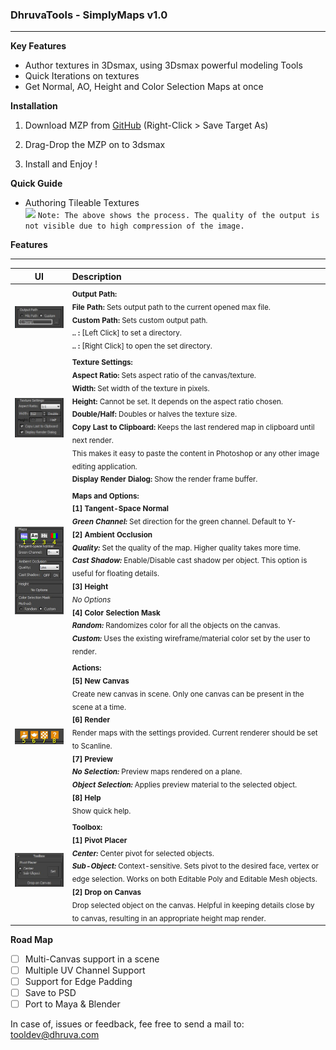 ### DhruvaTools  - SimplyMaps v1.0
***

**Key Features**
* Author textures in 3Dsmax, using 3Dsmax powerful modeling Tools
* Quick Iterations on textures
* Get Normal, AO, Height and Color Selection Maps at once

**Installation**

1. Download MZP from [GitHub](https://github.com/DhruvaInteractive/MXS-SimplyMaps/blob/master/installer/DhruvaTools_SimplyMaps_v1.mzp) (Right-Click > Save Target As)

2. Drag-Drop the MZP on to 3dsmax

3. Install and Enjoy !

**Quick Guide**

* Authoring Tileable Textures<br>
![](https://github.com/DhruvaInteractive/MXS-SimplyMaps/blob/master/doc/help_01.gif)
`Note: The above shows the process. The quality of the output is not visible due to high compression of the image.`

**Features**
***
UI | Description 
:------------: | :-------------
![](https://github.com/DhruvaInteractive/MXS-SimplyMaps/blob/master/doc/ui_01.jpg) |<sub>**Output Path:**<br>**File Path:** Sets output path to the current opened max file.<br>**Custom Path:** Sets custom output path.<br>**.. :** [Left Click] to set a directory. <br>**.. :** [Right Click] to open the set directory.</sub>
![](https://github.com/DhruvaInteractive/MXS-SimplyMaps/blob/master/doc/ui_02.jpg) | <sub>**Texture Settings:**<br>**Aspect Ratio:** Sets aspect ratio of the canvas/texture.<br>**Width:** Set width of the texture in pixels.<br>**Height:** Cannot be set. It depends on the aspect ratio chosen.<br>**Double/Half:** Doubles or halves the texture size.<br>**Copy Last to Clipboard:** Keeps the last rendered map in clipboard until next render.<br>This makes it easy to paste the content in Photoshop or any other image editing application.<br>**Display Render Dialog:** Show the render frame buffer.</sub>
![](https://github.com/DhruvaInteractive/MXS-SimplyMaps/blob/master/doc/ui_03.jpg) |<sub>**Maps and Options:**<br>**[1] Tangent-Space Normal**<br>**_Green Channel:_** Set direction for the green channel. Default to Y-<br>**[2] Ambient Occlusion**<br>**_Quality:_** Set the quality of the map. Higher quality takes more time.<br>**_Cast Shadow:_** Enable/Disable cast shadow per object. This option is useful for floating details.<br>**[3] Height**<br>_No Options_<br>**[4] Color Selection Mask**<br>**_Random:_** Randomizes color for all the objects on the canvas.<br>**_Custom:_** Uses the existing wireframe/material color set by the user to render.</sub>
![](https://github.com/DhruvaInteractive/MXS-SimplyMaps/blob/master/doc/ui_04.jpg) |<sub>**Actions:**<br>**[5] New Canvas**<br>Create new canvas in scene. Only one canvas can be present in the scene at a time.<br>**[6] Render**<br>Render maps with the settings provided. Current renderer should be set to Scanline.<br>**[7] Preview**<br>_**No Selection:**_ Preview maps rendered on a plane.<br>_**Object Selection:**_ Applies preview material to the selected object.<br>**[8] Help**<br>Show quick help.</sub>
![](https://github.com/DhruvaInteractive/MXS-SimplyMaps/blob/master/doc/ui_05.jpg) |<sub>**Toolbox:**<br>**[1] Pivot Placer**<br>_**Center:**_ Center pivot for selected objects.<br>_**Sub-Object:**_ Context-sensitive. Sets pivot to the desired face, vertex or edge selection. Works on both Editable Poly and Editable Mesh objects.<br>**[2] Drop on Canvas**<br>Drop selected object on the canvas. Helpful in keeping details close by to canvas, resulting in an appropriate height map render.</sub>

**Road Map**

- [ ] Multi-Canvas support in a scene
- [ ] Multiple UV Channel Support
- [ ] Support for Edge Padding
- [ ] Save to PSD
- [ ] Port to Maya & Blender

In case of, issues or feedback, fee free to send a mail to: tooldev@dhruva.com
